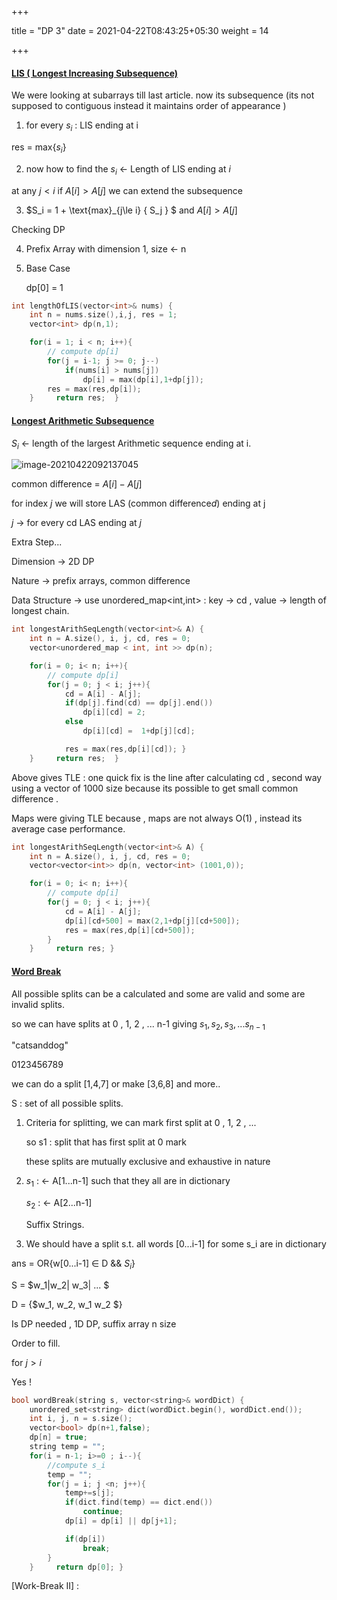 +++

title = "DP 3"
date = 2021-04-22T08:43:25+05:30
weight = 14

+++

#### [LIS ( Longest Increasing Subsequence)](https://leetcode.com/problems/longest-increasing-subsequence/)

We were looking at subarrays till last article. now its subsequence (its not supposed to contiguous instead it maintains order of appearance )

1.  for every $s_i$ : LIS ending at i

res = max{$s_i$}

2. now how to find the $s_i$ <- Length of LIS ending at $i$

at any $j<i$  if $A[i]>A[j]$ we can extend the subsequence

3. $S_i = 1 + \text{max}_{j\le i} { S_j } $ and $A[i]>A[j]$

Checking DP

4. Prefix Array with dimension 1, size <- n

5. Base Case

   dp[0] = 1

````c++
int lengthOfLIS(vector<int>& nums) {
    int n = nums.size(),i,j, res = 1;
    vector<int> dp(n,1);

    for(i = 1; i < n; i++){
        // compute dp[i]
        for(j = i-1; j >= 0; j--)
            if(nums[i] > nums[j])
                dp[i] = max(dp[i],1+dp[j]);
        res = max(res,dp[i]);
    }     return res;  }
````

#### [ Longest Arithmetic Subsequence](https://leetcode.com/problems/longest-arithmetic-subsequence/submissions/)

$S_i$ <- length of the largest Arithmetic sequence ending at i.

![image-20210422092137045](/DP_3.assets/image-20210422092137045.png)

common difference = $A[i] - A[j]$

for index $j$ we will store LAS (common difference$d$) ending at j

$j$ -> for every cd LAS ending at $j$

Extra Step...

Dimension -> 2D DP

Nature -> prefix arrays, common difference

Data Structure -> use unordered_map<int,int> : key -> cd , value -> length of longest chain.

````c++
int longestArithSeqLength(vector<int>& A) {
    int n = A.size(), i, j, cd, res = 0;
    vector<unordered_map < int, int >> dp(n);

    for(i = 0; i< n; i++){
        // compute dp[i]
        for(j = 0; j < i; j++){
            cd = A[i] - A[j];
            if(dp[j].find(cd) == dp[j].end())
                dp[i][cd] = 2;
            else
                dp[i][cd] =  1+dp[j][cd];

            res = max(res,dp[i][cd]); }
    }     return res;  }
````

Above gives TLE : one quick fix is the line after calculating cd , second way using a vector of 1000 size because its possible to get small common difference .

Maps were giving TLE because , maps are not always O(1) , instead its average case performance. 

````c++
int longestArithSeqLength(vector<int>& A) {
    int n = A.size(), i, j, cd, res = 0;
    vector<vector<int>> dp(n, vector<int> (1001,0));

    for(i = 0; i< n; i++){
        // compute dp[i]
        for(j = 0; j < i; j++){
            cd = A[i] - A[j];
            dp[i][cd+500] = max(2,1+dp[j][cd+500]);
            res = max(res,dp[i][cd+500]);
        }
    }     return res; }
````

#### [Word Break](https://leetcode.com/problems/word-break/)

All possible splits can be a calculated and some are valid and some are invalid splits.

so we can have splits at 0 , 1, 2 , ... n-1 giving $s_1, s_2, s_3, ... s_{n-1}$ 

"catsanddog" 

 0123456789

we can do a split [1,4,7]  or make [3,6,8] and more..

S : set of all possible splits.

1. Criteria for splitting, we can mark first split at 0 , 1, 2 , ...

   so s1 : split that has first split at 0 mark

   these splits are mutually exclusive and exhaustive in nature

2. $s_1$ : <- A[1...n-1] such that they all are in dictionary

   $s_2$ : <- A[2...n-1]

   Suffix Strings.

3.  We should have a split s.t. all words [0...i-1] for some s_i are in dictionary

   ans = OR{w[0...i-1] $\in$  D && $S_i$}

   S = $w_1|w_2| w_3| ... $

   D = {$w_1, w_2, w_1 w_2 $}

Is DP needed , 1D DP, suffix array n size

Order to fill.

for $j > i$ 

Yes ! 

````c++
bool wordBreak(string s, vector<string>& wordDict) {
    unordered_set<string> dict(wordDict.begin(), wordDict.end());
    int i, j, n = s.size();
    vector<bool> dp(n+1,false);
    dp[n] = true;
    string temp = "";
    for(i = n-1; i>=0 ; i--){
        //compute s_i
        temp = "";
        for(j = i; j <n; j++){
            temp+=s[j];
            if(dict.find(temp) == dict.end())
                continue;
            dp[i] = dp[i] || dp[j+1];

            if(dp[i])
                break;
        }
    }     return dp[0]; }
````

[Work-Break II] :